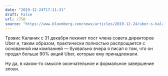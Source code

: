 ```yaml
---
date: "2019-12-24T17:11:31"
draft: False
url: /750
source: "https://www.bloomberg.com/news/articles/2019-12-24/uber-s-kalanick-to-leave-board-to-focus-on-new-business"
---
```


Трэвис Каланик с 31 декабря покинет пост члена совета директоров Uber и, таким образом, практически полностью распрощается с основанной им компанией — буквально вчера я писал о том, что он продал больше 90% акций Uber, которые ему принадлежали. 

Ну да, в каком-то смысле окончательное и формальное завершение эпохи.
